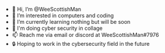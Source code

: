 - 👋 Hi, I’m @WeeScottishMan
- 👀 I’m interested in computers and coding
- 🌱 I’m currently learning nothing but will be soon
- 💞️ I'm doing cyber security in collage
- 📫 Reach me via email or discord at WeeScottishMan#7976
- 🔒 Hoping to work in the cybersecurity field in the future

